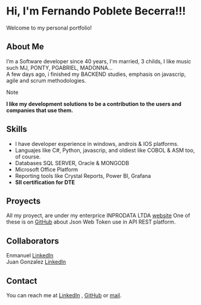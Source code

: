 # Hi, I'm Fernando Poblete Becerra!!!
Welcome to my personal portfolio!

## About Me
I’m a Software developer since 40 years, I'm married, 3 childs, I like music such MJ, PONTY, PGABRIEL, MADONNA...  
A few days ago, i finished my BACKEND studies, emphasis on javascrip, agile and scrum methodologies.  

> [!NOTE]
> **I like my development solutions to be a contribution to the users and companies that use them.**


## Skills
- I have developer experience in windows, androis & IOS platforms.
- Languajes like C#, Python, javascrip, and oldiest like COBOL & ASM too, of course.
- Databases SQL SERVER, Oracle & MONGODB
- Microsoft Office Platform
- Reporting tools like Crystal Reports, Power BI, Grafana
- **SII certification for DTE**

## Proyects

All my proyect, are under my enterprice INPRODATA LTDA [website](https://www.inprodata.cl)
One of these is on [GitHub](https://github.com/byfepo/proyect01) about Json Web Token use in API REST platform. 

## Collaborators
Enmanuel  [LinkedIn](https://github.com/EnmanuelKantt/EnmanuelKantt)  
Juan Gonzalez [LinkedIn](https://github.com/JuanGonzalezJara)  

## Contact
You can reach me at [LinkedIn](https://www.linkedin.com/in/fernando-poblete-becerra) , [GitHub](https://github.com/BYFEPO) or [mail](pobletefernando@yahoo.com).

